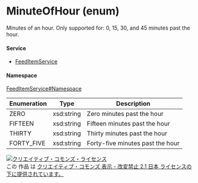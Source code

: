

# MinuteOfHour (enum)

Minutes of an hour. Only supported for: 0, 15, 30, and 45 minutes past the hour.

#### Service

+ [FeedItemService](../../services/FeedItemService.md)

#### Namespace

[FeedItemService#Namespace](../../services/FeedItemService.md#namespace)

| Enumeration  |       Type       |          Description          |
| ------------ | ---------------- | ----------------------------- |
| ZERO | xsd:string | Zero minutes past the hour |
| FIFTEEN | xsd:string | Fifteen minutes past the hour |
| THIRTY | xsd:string | Thirty minutes past the hour |
| FORTY_FIVE | xsd:string | Forty-five minutes past the hour |

<a rel="license" href="http://creativecommons.org/licenses/by-nd/2.1/jp/"><img alt="クリエイティブ・コモンズ・ライセンス" style="border-width:0" src="https://i.creativecommons.org/l/by-nd/2.1/jp/88x31.png" /></a><br />この 作品 は <a rel="license" href="http://creativecommons.org/licenses/by-nd/2.1/jp/">クリエイティブ・コモンズ 表示 - 改変禁止 2.1 日本 ライセンスの下に提供されています。</a>
